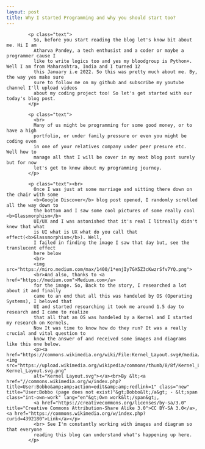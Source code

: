 ```yaml
---
layout: post
title: Why I started Programming and why you should start too?
---
```


            <p class="text">
              So, before you start reading the blog let's know bit about me. Hi I am
              Atharva Pandey, a tech enthusist and a coder or maybe a programmer cause I
              like to write logics too and yes my bloodgroup is Python+. Well I am from Maharashtra, India and I turned 12
              this January i.e 2022. So this was pretty much about me. By, the way yes make sure
              sure to follow me on my github and subscribe my youtube channel I'll upload videos
              about my coding project too! So let's get started with our today's blog post.
            </p>

            <p class="text">
              <br>
              Many of us might be programming for some good money, or to have a high 
              portfolio, or under family pressure or even you might be coding even
              in one of your relatives company under peer presure etc. Well how to
              manage all that I will be cover in my next blog post surely but for now 
              let's get to know about my programming journey.
            </p>

            <p class="text"><br>
              Once I was just at some marriage and sitting there down on the chair with some
              <b>Google Discover</b> blog post opened, I randomly scrolled all the way down to
              the bottom and I saw some cool pictures of some really cool <b>Glassmorphism</b>
              UI/UX and I was astonished that it's real I litreally didn't knew that what
              is UI what is UX what do you call that effect(<b>Glassmorphism</b>). Well,
              I failed in finding the image I saw that day but, see the translucent effect
              here below
              <br>
              <img src="https://miro.medium.com/max/1400/1*enjIy7GX5Z3cKwzrSfv7YQ.png">
              <br>And also, thanks to <a href="https://medium.com">Medium.com</a> 
              for the image. So, Back to the story, I researched a lot about it and finally
              came to an end that all this was handeled by OS (Operating Systems), I beloved that
              UI and started researching it took me around 1.5 day to research and I came to realize
              that all that an OS was handeled by a Kernel and I started my research on Kernels,
              Now It was time to know how do they run? It was a really crucial and vital question to
              know the answer of and received some images and diagrams like this one below.
              <p><a href="https://commons.wikimedia.org/wiki/File:Kernel_Layout.svg#/media/File:Kernel_Layout.svg"><img src="https://upload.wikimedia.org/wikipedia/commons/thumb/8/8f/Kernel_Layout.svg/1200px-Kernel_Layout.svg.png"
              alt="Kernel Layout.svg"></a><br>By &lt;<a href="//commons.wikimedia.org/w/index.php?title=User:Bobbo&amp;amp;action=edit&amp;amp;redlink=1" class="new" title="User:Bobbo (page does not exist)"&gt;Bobbo&lt;/a&gt; - &lt;span class="int-own-work" lang="en"&gt;Own work&lt;/span&gt;, 
              <a href="https://creativecommons.org/licenses/by-sa/3.0" title="Creative Commons Attribution-Share Alike 3.0">CC BY-SA 3.0</a>, <a href="https://commons.wikimedia.org/w/index.php?curid=4392180">Link</a></p>
              <br> See I'm constantly working with images and diagram so that everyone
              reading this blog can understand what's happening up here.
            </p>
